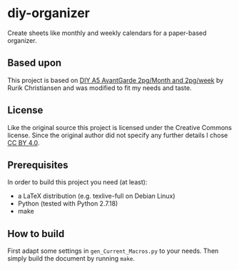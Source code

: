 # diy-organizer
Create sheets like monthly and weekly calendars for a paper-based organizer.

## Based upon
This project is based on [DIY A5 AvantGarde 2pg/Month and 2pg/week](http://diyplanner.com/node/6270) by Rurik Christiansen and 
was modified to fit my needs and taste.

## License
Like the original source this project is licensed under the Creative Commons license. Since the original 
author did not specify any further details I chose [CC BY 4.0](https://creativecommons.org/licenses/by/4.0/).

## Prerequisites
In order to build this project you need (at least):
* a LaTeX distribution (e.g. texlive-full on Debian Linux)
* Python (tested with Python 2.7.18)
* make

## How to build
First adapt some settings in `gen_Current_Macros.py` to your needs.
Then simply build the document by running `make`.
